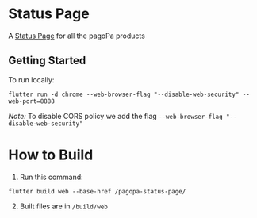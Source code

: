 # Status Page

A [Status Page](https://pagopa.github.io/pagopa-status-page/#/) for all the pagoPa products

## Getting Started

To run locally:

``` shell
flutter run -d chrome --web-browser-flag "--disable-web-security" --web-port=8888
```

_Note:_ To disable CORS policy we add the flag `--web-browser-flag "--disable-web-security"`

# How to Build

1. Run this command:
``` shell
flutter build web --base-href /pagopa-status-page/
```
2. Built files are in `/build/web` 
